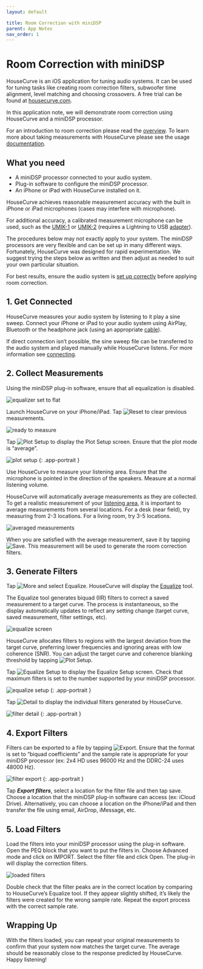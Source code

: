 ```yaml
---
layout: default

title: Room Correction with miniDSP
parent: App Notes
nav_order: 1
---
```


# Room Correction with miniDSP

HouseCurve is an iOS application for tuning audio systems.  It can be used for tuning tasks like creating room correction filters, subwoofer time alignment, level matching and choosing crossovers.  A free trial can be found at [housecurve.com](https://housecurve.com).

In this application note, we will demonstrate room correction using HouseCurve and a miniDSP processor.

For an introduction to room correction please read the [overview](https://www.minidsp.com/applications/digital-room-correction/161-digital-room-correction).  To learn more about taking measurements with HouseCurve please see the usage [documentation](../usage/USAGE.md).


## What you need

* A miniDSP processor connected to your audio system.
* Plug-in software to configure the miniDSP processor.
* An iPhone or iPad with HouseCurve installed on it.

HouseCurve achieves reasonable measurement accuracy with the built in iPhone or iPad microphones (cases may interfere with microphone).

For additional accuracy, a calibrated measurement microphone can be used, such as the [UMIK-1](https://www.minidsp.com/products/acoustic-measurement/umik-1) or [UMIK-2](https://www.minidsp.com/products/acoustic-measurement/umik-2) (requires a Lightning to USB [adapter](https://www.apple.com/shop/product/MD821AM/A/lightning-to-usb-camera-adapter)).

The procedures below may not exactly apply to your system.  The miniDSP processors are very flexible and can be set up in many different ways.  Fortunately, HouseCurve was designed for rapid experimentation.  We suggest trying the steps below as written and then adjust as needed to suit your own particular situation.

For best results, ensure the audio system is [set up correctly](../tuning/TUNING.md) before applying room correction.


## 1. Get Connected

HouseCurve measures your audio system by listening to it play a sine sweep.  Connect your iPhone or iPad to your audio system using AirPlay, Bluetooth or the headphone jack (using an appropriate [cable](https://www.apple.com/shop/product/MMX62AM/A/lightning-to-35mm-headphone-jack-adapter)).

If direct connection isn’t possible, the sine sweep file can be transferred to the audio system and played manually while HouseCurve listens.  For more information see [connecting](../usage/connecting.md).


## 2. Collect Measurements

Using the miniDSP plug-in software, ensure that all equalization is disabled.

![equalizer set to flat](/assets/img/minidsp_flat.png "measure with equalization disabled")

Launch HouseCurve on your iPhone/iPad.  Tap <img src="/assets/img/reset.png" alt="Reset" class="app-icon"> to clear previous measurements.

![ready to measure](/assets/img/minidsp_ready.png "start with an empty plot")

Tap <img src="/assets/img/plot.png" alt="Plot Setup" class="app-icon"> to display the Plot Setup screen.  Ensure that the plot mode is “average”.

![plot setup](/assets/img/minidsp_plot_setup.png "plot setup screen showing average mode")
{: .app-portrait }

Use HouseCurve to measure your listening area.  Ensure that the microphone is pointed in the direction of the speakers.  Measure at a normal listening volume.

HouseCurve will automatically average measurements as they are collected.  To get a realistic measurement of your [listening area](../usage/listening_area.md), it is important to average measurements from several locations.  For a desk (near field), try measuring from 2-3 locations. For a living room, try 3-5 locations.

![averaged measurements](/assets/img/minidsp_average_cursor.png "average measurements to capture listening area")

When you are satisfied with the average measurement, save it by tapping <img src="/assets/img/save.png" alt="Save" class="app-icon">.  This measurement will be used to generate the room correction filters.


## 3. Generate Filters

Tap <img src="/assets/img/more.png" alt="More" class="app-icon"> and select Equalize.  HouseCurve will display the [Equalize](../manual/equalize_screen.md) tool.

The Equalize tool generates biquad (IIR) filters to correct a saved measurement to a target curve.  The process is instantaneous, so the display automatically updates to reflect any setting change (target curve, saved measurement, filter settings, etc).

![equalize screen](/assets/img/minidsp_equalized.png "equalize tool creates filers to match saved measurement to target curve")

HouseCurve allocates filters to regions with the largest deviation from the target curve, preferring lower frequencies and ignoring areas with low coherence (SNR).  You can adjust the target curve and coherence blanking threshold by tapping <img src="/assets/img/plot.png" alt="Plot Setup" class="app-icon">.

Tap <img src="/assets/img/setup.png" alt="Equalize Setup" class="app-icon"> to display the Equalize Setup screen.  Check that maximum filters is set to the number supported by your miniDSP processor.

![equalize setup](/assets/img/minidsp_equalize_setup.png "equalize setup controls filter generation")
{: .app-portrait }

Tap <img src="/assets/img/detail.png" alt="Detail" class="app-icon"> to display the individual filters generated by HouseCurve.

![filter detail](/assets/img/minidsp_filter_detail.png "filter detail screen shows individual filter settings")
{: .app-portrait }

## 4. Export Filters

Filters can be exported to a file by tapping <img src="/assets/img/export.png" alt="Export" class="app-icon">.  Ensure that the format is set to “biquad coefficients” and the sample rate is appropriate for your miniDSP processor (ex: 2x4 HD uses 96000 Hz and the DDRC-24 uses 48000 Hz).

![filter export](/assets/img/minidsp_filter_export.png "export filter settings to file")
{: .app-portrait }

Tap ***Export filters***, select a location for the filter file and then tap save.  Choose a location that the miniDSP plug-in software can access (ex: iCloud Drive).  Alternatively, you can choose a location on the iPhone/iPad and then transfer the file using email, AirDrop, iMessage, etc.


## 5. Load Filters

Load the filters into your miniDSP processor using the plug-in software.  Open the PEQ block that you want to put the filters in.  Choose Advanced mode and click on IMPORT.  Select the filter file and click Open.  The plug-in will display the correction filters.

![loaded filters](/assets/img/minidsp_peqs.png "load filter file using miniDSP plug-in software")

Double check that the filter peaks are in the correct location by comparing to HouseCurve’s Equalize tool.  If they appear slightly shifted, it’s likely the filters were created for the wrong sample rate. Repeat the export process with the correct sample rate.


## Wrapping Up

With the filters loaded, you can repeat your original measurements to confirm that your system now matches the target curve.  The average should be reasonably close to the response predicted by HouseCurve.  Happy listening!



